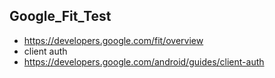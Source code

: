 ## Google_Fit_Test

* https://developers.google.com/fit/overview  
* client auth  
* https://developers.google.com/android/guides/client-auth


